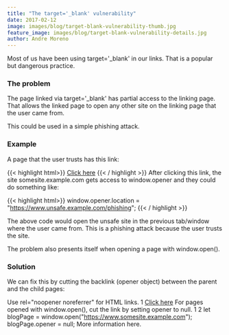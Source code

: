 ```yaml
---
title: "The target='_blank' vulnerability"
date: 2017-02-12
image: images/blog/target-blank-vulnerability-thumb.jpg
feature_image: images/blog/target-blank-vulnerability-details.jpg
author: Andre Moreno
---
```


Most of us have been using target='_blank' in our links. That is a popular but dangerous practice.

### The problem
The page linked via target='_blank' has partial access to the linking page. That allows the linked page to open any other site on the linking page that the user came from.

This could be used in a simple phishing attack.

### Example
A page that the user trusts has this link:

{{< highlight html>}}
<a href="https://www.somesite.example.com" target="_blank">Click here</a>
{{< / highlight >}}
After clicking this link, the site somesite.example.com gets access to window.opener and they could do something like:



{{< highlight html>}}
window.opener.location = "https://www.unsafe.example.com/phishing";
{{< / highlight >}}

The above code would open the unsafe site in the previous tab/window where the user came from. This is a phishing attack because the user trusts the site.

The problem also presents itself when opening a page with window.open().

### Solution
We can fix this by cutting the backlink (opener object) between the parent and the child pages:

Use rel="noopener noreferrer" for HTML links.
1
<a href="https://www.somesite.example.com" target="_blank" rel="noopener noreferrer">Click here</a>
For pages opened with window.open(), cut the link by setting opener to null.
1
2
let blogPage = window.open("https://www.somesite.example.com");
blogPage.opener = null;
More information here.

